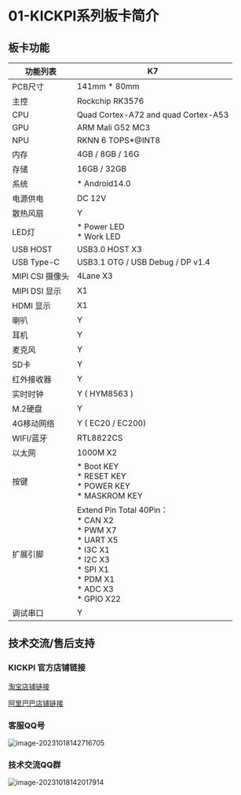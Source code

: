 # 01-KICKPI系列板卡简介



## 板卡功能

| 功能列表        | K7                                                           |
| --------------- | ------------------------------------------------------------ |
| PCB尺寸         | 141mm * 80mm                                                 |
| 主控            | Rockchip RK3576                                              |
| CPU             | Quad Cortex-A72 and quad Cortex-A53                          |
| GPU             | ARM Mali G52 MC3                                             |
| NPU             | RKNN 6 TOPS*@INT8                                            |
| 内存            | 4GB / 8GB / 16G                                              |
| 存储            | 16GB / 32GB                                                  |
| 系统            | * Android14.0                                                |
| 电源供电        | DC 12V                                                       |
| 散热风扇        | Y                                                            |
| LED灯           | * Power LED <br />* Work LED                                 |
| USB HOST        | USB3.0 HOST X3                                               |
| USB Type-C      | USB3.1 OTG / USB Debug / DP v1.4                             |
| MIPI CSI 摄像头 | 4Lane X3                                                     |
| MIPI DSI 显示   | X1                                                           |
| HDMI 显示       | X1                                                           |
| 喇叭            | Y                                                            |
| 耳机            | Y                                                            |
| 麦克风          | Y                                                            |
| SD卡            | Y                                                            |
| 红外接收器      | Y                                                            |
| 实时时钟        | Y ( HYM8563 )                                                |
| M.2硬盘         | Y                                                            |
| 4G移动网络      | Y ( EC20 / EC200)                                            |
| WIFI/蓝牙       | RTL8822CS                                                    |
| 以太网          | 1000M X2                                                     |
| 按键            | * Boot KEY <br />* RESET KEY <br />* POWER KEY <br />* MASKROM KEY |
| 扩展引脚        | Extend Pin Total 40Pin： <br />* CAN X2<br />* PWM X7 <br />* UART X5<br />* I3C X1 <br />* I2C X3 <br />* SPI X1<br />* PDM X1<br />* ADC X3 <br />* GPIO X22 |
| 调试串口        | Y                                                            |





## 技术交流/售后支持

### KICKPI 官方店铺链接

[淘宝店铺链接](https://shop183733283.taobao.com/?spm=a230r.7195193.1997079397.2.10f76f498zHqMG)

[阿里巴巴店铺链接](https://shop122g2107958t7.1688.com/page/index.html?spm=0.0.wp_pc_common_header_companyName_undefined.0)



### 客服QQ号

![image-20231018142716705](http://tanzhtanzh.oss-cn-shenzhen.aliyuncs.com/img/image-20231018142716705.png)



### 技术交流QQ群

![image-20231018142017914](http://tanzhtanzh.oss-cn-shenzhen.aliyuncs.com/img/image-20231018142017914.png)

